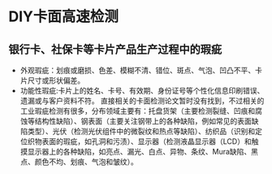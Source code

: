 # DIY卡面高速检测
## 银行卡、社保卡等卡片产品生产过程中的瑕疵   
- 外观瑕疵：划痕或磨损、色差、模糊不清、错位、斑点、气泡、凹凸不平、卡片尺寸或形状偏差。
- 功能性瑕疵:卡片上的姓名、卡号、有效期、身份证号等个性化信息印刷错误、遗漏或与客户资料不符。
直接相关的卡面检测论文暂时没有找到，不过相关的工业瑕疵检测有很多，分布领域主要有：托盘货架（主要检测裂缝、凹痕和腐蚀等结构性缺陷）、钢表面（主要关注钢带上的各种缺陷，例如常见的表面缺陷类型）、光伏（检测光伏组件中的微裂纹和热点等缺陷）、纺织品（识别和定位织物表面的瑕疵，如孔洞和污渍）、显示器（检测液晶显示器（LCD）和触摸显示器上的各种缺陷，如亮点、漏光、白点、异物、条纹、Mura缺陷、黑点、颜色不均、划痕、气泡和皱纹）。
## 

